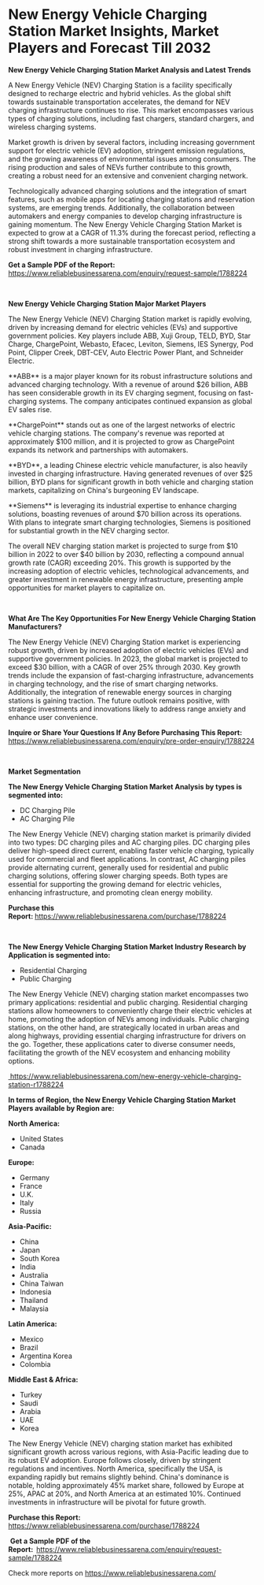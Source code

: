 <p><h1>New Energy Vehicle Charging Station Market Insights, Market Players and Forecast Till 2032</h1></p><p><strong>New Energy Vehicle Charging Station Market Analysis and Latest Trends</strong></p>
<p><p>A New Energy Vehicle (NEV) Charging Station is a facility specifically designed to recharge electric and hybrid vehicles. As the global shift towards sustainable transportation accelerates, the demand for NEV charging infrastructure continues to rise. This market encompasses various types of charging solutions, including fast chargers, standard chargers, and wireless charging systems. </p><p>Market growth is driven by several factors, including increasing government support for electric vehicle (EV) adoption, stringent emission regulations, and the growing awareness of environmental issues among consumers. The rising production and sales of NEVs further contribute to this growth, creating a robust need for an extensive and convenient charging network. </p><p>Technologically advanced charging solutions and the integration of smart features, such as mobile apps for locating charging stations and reservation systems, are emerging trends. Additionally, the collaboration between automakers and energy companies to develop charging infrastructure is gaining momentum. The New Energy Vehicle Charging Station Market is expected to grow at a CAGR of 11.3% during the forecast period, reflecting a strong shift towards a more sustainable transportation ecosystem and robust investment in charging infrastructure.</p></p>
<p><strong>Get a Sample PDF of the Report:&nbsp;</strong> <a href="https://www.reliablebusinessarena.com/enquiry/request-sample/1788224?utm_campaign=3267&utm_medium=2&utm_source=Github&utm_content=ia&utm_term=31032025&utm_id=new-energy-vehicle-charging-station">https://www.reliablebusinessarena.com/enquiry/request-sample/1788224</a></p>
<p>&nbsp;</p>
<p><strong>New Energy Vehicle Charging Station Major Market Players</strong></p>
<p><p>The New Energy Vehicle (NEV) Charging Station market is rapidly evolving, driven by increasing demand for electric vehicles (EVs) and supportive government policies. Key players include ABB, Xuji Group, TELD, BYD, Star Charge, ChargePoint, Webasto, Efacec, Leviton, Siemens, IES Synergy, Pod Point, Clipper Creek, DBT-CEV, Auto Electric Power Plant, and Schneider Electric.</p><p>**ABB** is a major player known for its robust infrastructure solutions and advanced charging technology. With a revenue of around $26 billion, ABB has seen considerable growth in its EV charging segment, focusing on fast-charging systems. The company anticipates continued expansion as global EV sales rise.</p><p>**ChargePoint** stands out as one of the largest networks of electric vehicle charging stations. The company's revenue was reported at approximately $100 million, and it is projected to grow as ChargePoint expands its network and partnerships with automakers. </p><p>**BYD**, a leading Chinese electric vehicle manufacturer, is also heavily invested in charging infrastructure. Having generated revenues of over $25 billion, BYD plans for significant growth in both vehicle and charging station markets, capitalizing on China's burgeoning EV landscape. </p><p>**Siemens** is leveraging its industrial expertise to enhance charging solutions, boasting revenues of around $70 billion across its operations. With plans to integrate smart charging technologies, Siemens is positioned for substantial growth in the NEV charging sector.</p><p>The overall NEV charging station market is projected to surge from $10 billion in 2022 to over $40 billion by 2030, reflecting a compound annual growth rate (CAGR) exceeding 20%. This growth is supported by the increasing adoption of electric vehicles, technological advancements, and greater investment in renewable energy infrastructure, presenting ample opportunities for market players to capitalize on.</p></p>
<p>&nbsp;</p>
<p><strong>What Are The Key Opportunities For New Energy Vehicle Charging Station Manufacturers?</strong></p>
<p><p>The New Energy Vehicle (NEV) Charging Station market is experiencing robust growth, driven by increased adoption of electric vehicles (EVs) and supportive government policies. In 2023, the global market is projected to exceed $30 billion, with a CAGR of over 25% through 2030. Key growth trends include the expansion of fast-charging infrastructure, advancements in charging technology, and the rise of smart charging networks. Additionally, the integration of renewable energy sources in charging stations is gaining traction. The future outlook remains positive, with strategic investments and innovations likely to address range anxiety and enhance user convenience.</p></p>
<p><strong>Inquire or Share Your Questions If Any Before Purchasing This Report:</strong> <a href="https://www.reliablebusinessarena.com/enquiry/pre-order-enquiry/1788224?utm_campaign=3267&utm_medium=2&utm_source=Github&utm_content=ia&utm_term=31032025&utm_id=new-energy-vehicle-charging-station">https://www.reliablebusinessarena.com/enquiry/pre-order-enquiry/1788224</a></p>
<p>&nbsp;</p>
<p><strong>Market Segmentation</strong></p>
<p><strong>The New Energy Vehicle Charging Station Market Analysis by types is segmented into:</strong></p>
<p><ul><li>DC Charging Pile</li><li>AC Charging Pile</li></ul></p>
<p><p>The New Energy Vehicle (NEV) charging station market is primarily divided into two types: DC charging piles and AC charging piles. DC charging piles deliver high-speed direct current, enabling faster vehicle charging, typically used for commercial and fleet applications. In contrast, AC charging piles provide alternating current, generally used for residential and public charging solutions, offering slower charging speeds. Both types are essential for supporting the growing demand for electric vehicles, enhancing infrastructure, and promoting clean energy mobility.</p></p>
<p><strong>Purchase this Report:&nbsp;</strong><a href="https://www.reliablebusinessarena.com/purchase/1788224?utm_campaign=3267&utm_medium=2&utm_source=Github&utm_content=ia&utm_term=31032025&utm_id=new-energy-vehicle-charging-station">https://www.reliablebusinessarena.com/purchase/1788224</a></p>
<p>&nbsp;</p>
<p><strong>The New Energy Vehicle Charging Station Market Industry Research by Application is segmented into:</strong></p>
<p><ul><li>Residential Charging</li><li>Public Charging</li></ul></p>
<p><p>The New Energy Vehicle (NEV) charging station market encompasses two primary applications: residential and public charging. Residential charging stations allow homeowners to conveniently charge their electric vehicles at home, promoting the adoption of NEVs among individuals. Public charging stations, on the other hand, are strategically located in urban areas and along highways, providing essential charging infrastructure for drivers on the go. Together, these applications cater to diverse consumer needs, facilitating the growth of the NEV ecosystem and enhancing mobility options.</p></p>
<p><a href="https://www.reliablebusinessarena.com/new-energy-vehicle-charging-station-r1788224?utm_campaign=3267&utm_medium=2&utm_source=Github&utm_content=ia&utm_term=31032025&utm_id=new-energy-vehicle-charging-station">&nbsp;https://www.reliablebusinessarena.com/new-energy-vehicle-charging-station-r1788224</a></p>
<p><strong>In terms of Region, the New Energy Vehicle Charging Station Market Players available by Region are:</strong></p>
<p>
    <p> <strong> North America: </strong>
        <ul>
            <li>United States</li>
            <li>Canada</li>
        </ul>
        </p> 
    <p> <strong> Europe: </strong>
        <ul>
            <li>Germany</li>
            <li>France</li>
            <li>U.K.</li>
            <li>Italy</li>
            <li>Russia</li>
        </ul>
        </p> 
    <p> <strong> Asia-Pacific: </strong>
        <ul>
            <li>China</li>
            <li>Japan</li>
            <li>South Korea</li>
            <li>India</li>
            <li>Australia</li>
            <li>China Taiwan</li>
            <li>Indonesia</li>
            <li>Thailand</li>
            <li>Malaysia</li>
        </ul>
        </p> 
    <p> <strong> Latin America: </strong>
        <ul>
            <li>Mexico</li>
            <li>Brazil</li>
            <li>Argentina Korea</li>
            <li>Colombia</li>
        </ul>
        </p> 
    <p> <strong> Middle East & Africa: </strong>
        <ul>
            <li>Turkey</li>
            <li>Saudi</li>
            <li>Arabia</li>
            <li>UAE</li>
            <li>Korea</li>
        </ul>
    </p>
    </p>
<p><p>The New Energy Vehicle (NEV) charging station market has exhibited significant growth across various regions, with Asia-Pacific leading due to its robust EV adoption. Europe follows closely, driven by stringent regulations and incentives. North America, specifically the USA, is expanding rapidly but remains slightly behind. China's dominance is notable, holding approximately 45% market share, followed by Europe at 25%, APAC at 20%, and North America at an estimated 10%. Continued investments in infrastructure will be pivotal for future growth.</p></p>
<p><strong>Purchase this Report: </strong><a href="https://www.reliablebusinessarena.com/purchase/1788224?utm_campaign=3267&utm_medium=2&utm_source=Github&utm_content=ia&utm_term=31032025&utm_id=new-energy-vehicle-charging-station">https://www.reliablebusinessarena.com/purchase/1788224</a></p>
<p>&nbsp;<strong>Get a Sample PDF of the Report:&nbsp;&nbsp;</strong><a href="https://www.reliablebusinessarena.com/enquiry/request-sample/1788224?utm_campaign=3267&utm_medium=2&utm_source=Github&utm_content=ia&utm_term=31032025&utm_id=new-energy-vehicle-charging-station">https://www.reliablebusinessarena.com/enquiry/request-sample/1788224</a></p>
<p><strong></strong></p>
<p>Check more reports on <a href="https://www.reliablebusinessarena.com/?utm_campaign=3267&utm_medium=2&utm_source=Github&utm_content=ia&utm_term=31032025&utm_id=new-energy-vehicle-charging-station">https://www.reliablebusinessarena.com/</a></p>